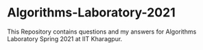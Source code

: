 # Algorithms-Laboratory-2021
This Repository contains questions and my answers for Algorithms Laboratory Spring 2021 at IIT Kharagpur.
